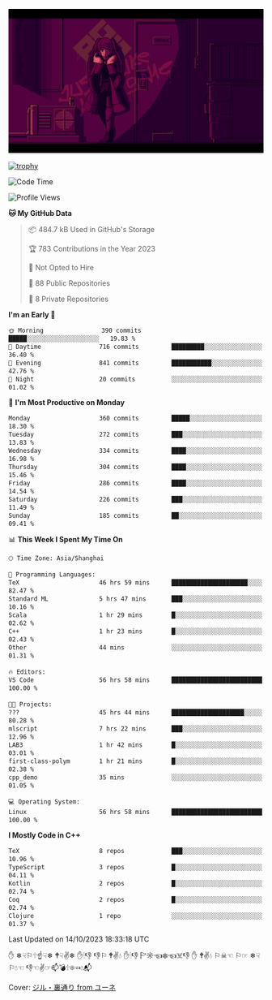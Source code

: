![](imgs/main.png)

[![trophy](https://github-profile-trophy.vercel.app/?username=NeilKleistGao&theme=dracula)](https://github.com/ryo-ma/github-profile-trophy)

<!--START_SECTION:waka-->
![Code Time](http://img.shields.io/badge/Code%20Time-230%20hrs%2032%20mins-blue)

![Profile Views](http://img.shields.io/badge/Profile%20Views-0-blue)

**🐱 My GitHub Data** 

> 📦 484.7 kB Used in GitHub's Storage 
 > 
> 🏆 783 Contributions in the Year 2023
 > 
> 🚫 Not Opted to Hire
 > 
> 📜 88 Public Repositories 
 > 
> 🔑 8 Private Repositories 
 > 
**I'm an Early 🐤** 

```text
🌞 Morning                390 commits         █████░░░░░░░░░░░░░░░░░░░░   19.83 % 
🌆 Daytime                716 commits         █████████░░░░░░░░░░░░░░░░   36.40 % 
🌃 Evening                841 commits         ███████████░░░░░░░░░░░░░░   42.76 % 
🌙 Night                  20 commits          ░░░░░░░░░░░░░░░░░░░░░░░░░   01.02 % 
```
📅 **I'm Most Productive on Monday** 

```text
Monday                   360 commits         █████░░░░░░░░░░░░░░░░░░░░   18.30 % 
Tuesday                  272 commits         ███░░░░░░░░░░░░░░░░░░░░░░   13.83 % 
Wednesday                334 commits         ████░░░░░░░░░░░░░░░░░░░░░   16.98 % 
Thursday                 304 commits         ████░░░░░░░░░░░░░░░░░░░░░   15.46 % 
Friday                   286 commits         ████░░░░░░░░░░░░░░░░░░░░░   14.54 % 
Saturday                 226 commits         ███░░░░░░░░░░░░░░░░░░░░░░   11.49 % 
Sunday                   185 commits         ██░░░░░░░░░░░░░░░░░░░░░░░   09.41 % 
```


📊 **This Week I Spent My Time On** 

```text
🕑︎ Time Zone: Asia/Shanghai

💬 Programming Languages: 
TeX                      46 hrs 59 mins      █████████████████████░░░░   82.47 % 
Standard ML              5 hrs 47 mins       ███░░░░░░░░░░░░░░░░░░░░░░   10.16 % 
Scala                    1 hr 29 mins        █░░░░░░░░░░░░░░░░░░░░░░░░   02.62 % 
C++                      1 hr 23 mins        █░░░░░░░░░░░░░░░░░░░░░░░░   02.43 % 
Other                    44 mins             ░░░░░░░░░░░░░░░░░░░░░░░░░   01.31 % 

🔥 Editors: 
VS Code                  56 hrs 58 mins      █████████████████████████   100.00 % 

🐱‍💻 Projects: 
???                      45 hrs 44 mins      ████████████████████░░░░░   80.28 % 
mlscript                 7 hrs 22 mins       ███░░░░░░░░░░░░░░░░░░░░░░   12.96 % 
LAB3                     1 hr 42 mins        █░░░░░░░░░░░░░░░░░░░░░░░░   03.01 % 
first-class-polym        1 hr 21 mins        █░░░░░░░░░░░░░░░░░░░░░░░░   02.38 % 
cpp_demo                 35 mins             ░░░░░░░░░░░░░░░░░░░░░░░░░   01.05 % 

💻 Operating System: 
Linux                    56 hrs 58 mins      █████████████████████████   100.00 % 
```

**I Mostly Code in C++** 

```text
TeX                      8 repos             ███░░░░░░░░░░░░░░░░░░░░░░   10.96 % 
TypeScript               3 repos             █░░░░░░░░░░░░░░░░░░░░░░░░   04.11 % 
Kotlin                   2 repos             █░░░░░░░░░░░░░░░░░░░░░░░░   02.74 % 
Coq                      2 repos             █░░░░░░░░░░░░░░░░░░░░░░░░   02.74 % 
Clojure                  1 repo              ░░░░░░░░░░░░░░░░░░░░░░░░░   01.37 % 
```




 Last Updated on 14/10/2023 18:33:18 UTC
<!--END_SECTION:waka-->

✋ ❄☟⚐🕆☝☟❄ 🕈☟✌❄ ✋🕯👎 👎⚐ 🕈✌💧 ✋🕯👎 🏱☼☜❄☜☠👎 ✋ 🕈✌💧 ⚐☠☜ ⚐☞ ❄☟⚐💧☜ 👎☜✌☞📫💣🕆❄☜💧📬

Cover: [ジル・裏通り from ユーネ](https://www.pixiv.net/artworks/62127066)
